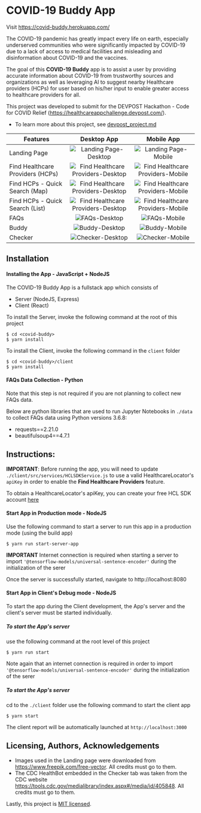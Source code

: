 # COVID-19 Buddy App
 
Visit https://covid-buddy.herokuapp.com/

The COVID-19 pandemic has greatly impact every life on earth, especially underserved communities who were significantly impacted by COVID-19 due to a lack of access to medical facilities and misleading and disinformation about COVID-19 and the vaccines. 

The goal of this **COVID-19 Buddy** app is to assist a user by providing accurate information about COVID-19 from trustworthy sources and organizations as well as leveraging AI to suggest nearby Healthcare providers (HCPs) for user based on his/her input to enable greater access to healthcare providers for all.

This project was developed to submit for the DEVPOST Hackathon - Code for COVID Relief (https://healthcareappchallenge.devpost.com/).
* To learn more about this project, see [devpost_project.md](./devpost_project.md)

| Features      | Desktop App   | Mobile App    |
| ------------- | :---------:   | :----------:  |
| Landing Page  | ![Landing Page-Desktop](artifacts/images/landing_desktop.png) | ![Landing Page-Mobile](artifacts/images/landing_mobile.png)  |
| Find Healthcare Providers (HCPs)  | ![Find Healthcare Providers-Desktop](artifacts/images/findhcp_desktop.png) | ![Find Healthcare Providers-Mobile](artifacts/images/findhcp_mobile.png)  |
| Find HCPs - Quick Search (Map)  | ![Find Healthcare Providers-Desktop](artifacts/images/findhcp_quicksearch_map_desktop.png) | ![Find Healthcare Providers-Mobile](artifacts/images/findhcp_quicksearch_map_mobile.png)  |
| Find HCPs - Quick Search (List)  | ![Find Healthcare Providers-Desktop](artifacts/images/findhcp_quicksearch_list_desktop.png) | ![Find Healthcare Providers-Mobile](artifacts/images/findhcp_quicksearch_list_mobile.png)  |
| FAQs  | ![FAQs-Desktop](artifacts/images/faqs_desktop.png) | ![FAQs-Mobile](artifacts/images/faqs_mobile.png) |
| Buddy  | ![Buddy-Desktop](artifacts/images/buddy_desktop.png) | ![Buddy-Mobile](artifacts/images/buddy_mobile.png)  |
| Checker  | ![Checker-Desktop](artifacts/images/checker_desktop.png) | ![Checker-Mobile](artifacts/images/checker_mobile.png)  |

## Installation

#### Installing the App - JavaScript + NodeJS

The COVID-19 Buddy App is a fullstack app which consists of
* Server (NodeJS, Express)
* Client (React)

To install the Server, invoke the following command at the root of this project

```
$ cd <covid-buddy>
$ yarn install
```

To install the Client, invoke the following command in the `client` folder

```
$ cd <covid-buddy>/client
$ yarn install
```

#### FAQs Data Collection - Python

Note that this step is not required if you are not planning to collect new FAQs data.

Below are python libraries that are used to run Jupyter Notebooks in `./data` to collect FAQs data using Python versions 3.6.8:

* requests==2.21.0
* beautifulsoup4==4.7.1



## Instructions:

**IMPORTANT**: Before running the app, you will need to update `./client/src/services/HCLSDKService.js` to use a valid HealthcareLocator's `apiKey` in order to enable the **Find Healthcare Providers** feature.

To obtain a HealthcareLocator's apiKey, you can create your free HCL SDK account [here](https://www.healthcarelocator.com/en/pricing)

#### Start App in Production mode - NodeJS

Use the following command to start a server to run this app in a production mode (using the build app)

```
$ yarn run start-server-app
```
**IMPORTANT** Internet connection is required when starting a server to import `'@tensorflow-models/universal-sentence-encoder'` during the initialization of the serer


Once the server is successfully started, navigate to http://localhost:8080

#### Start App in Client's Debug mode - NodeJS

To start the app during the Client development, the App's server and the client's server must be started individually. 

##### To start the App's server

use the following command at the root level of this project

```
$ yarn run start
```
Note again that an internet connection is required in order to import `'@tensorflow-models/universal-sentence-encoder'` during the initialization of the serer

##### To start the App's server

cd to the `./client` folder use the following command to start the client app

```
$ yarn start
```

The client report will be automatically launched at `http://localhost:3000`

## Licensing, Authors, Acknowledgements<a name="licensing"></a>

* Images used in the Landing page were downloaded from https://www.freepik.com/free-vector. All credits must go to them.
* The CDC HealthBot embedded in the Checker tab was taken from the CDC website https://tools.cdc.gov/medialibrary/index.aspx#/media/id/405848. All credits must go to them.

Lastly, this project is [MIT licensed](./LICENSE).